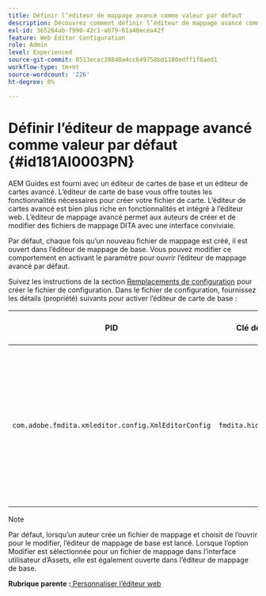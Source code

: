 ```yaml
---
title: Définir l’éditeur de mappage avancé comme valeur par défaut
description: Découvrez comment définir l’éditeur de mappage avancé comme valeur par défaut
exl-id: 365264ab-f990-42c1-ab79-61a40ecea42f
feature: Web Editor Configuration
role: Admin
level: Experienced
source-git-commit: 0513ecac38840a4cc649758bd1180edff1f8aed1
workflow-type: tm+mt
source-wordcount: '226'
ht-degree: 0%

---
```


# Définir l’éditeur de mappage avancé comme valeur par défaut {#id181AI0003PN}

AEM Guides est fourni avec un éditeur de cartes de base et un éditeur de cartes avancé. L’éditeur de carte de base vous offre toutes les fonctionnalités nécessaires pour créer votre fichier de carte. L’éditeur de cartes avancé est bien plus riche en fonctionnalités et intégré à l’éditeur web. L’éditeur de mappage avancé permet aux auteurs de créer et de modifier des fichiers de mappage DITA avec une interface conviviale.

Par défaut, chaque fois qu’un nouveau fichier de mappage est créé, il est ouvert dans l’éditeur de mappage de base. Vous pouvez modifier ce comportement en activant le paramètre pour ouvrir l’éditeur de mappage avancé par défaut.

Suivez les instructions de la section [Remplacements de configuration](download-install-additional-config-override.md#) pour créer le fichier de configuration. Dans le fichier de configuration, fournissez les détails \(propriété\) suivants pour activer l’éditeur de carte de base :

| PID | Clé de propriété | Valeur de la propriété |
|---|------------|--------------|
| `com.adobe.fmdita.xmleditor.config.XmlEditorConfig` | ``fmdita.hide.oldmapeditor`` | Booléen \(true/false\). Si vous souhaitez utiliser l’éditeur de mappage avancé par défaut, définissez cette propriété sur true.<br> **Valeur par défaut** : false |

>[!NOTE]
>
> Par défaut, lorsqu’un auteur crée un fichier de mappage et choisit de l’ouvrir pour le modifier, l’éditeur de mappage de base est lancé. Lorsque l’option Modifier est sélectionnée pour un fichier de mappage dans l’interface utilisateur d’Assets, elle est également ouverte dans l’éditeur de mappage de base.

**Rubrique parente :**[ Personnaliser l’éditeur web](conf-web-editor.md)
